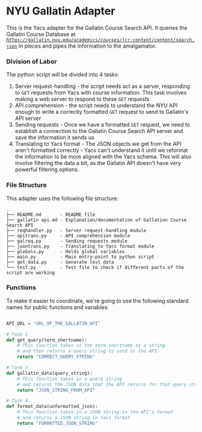 # NYU Gallatin Adapter
This is the Yacs adapter for the Gallatin Course Search API. It queries the Gallatin Course Database at [`https://gallatin.nyu.edu/academics/courses/jcr:content/content/search.json`][gallatin-api] in pieces and pipes the information to the amalgamator.

### Division of Labor
The python script will be divided into 4 tasks:

1. Server request-handling - the script needs act as a server, responding to `GET` requests from Yacs with course information. This task involves making a web server to respond to these `GET` requests
2. API comprehension - the script needs to understand the NYU API enough to write a correctly formatted `GET` request to send to Gallatin's API server
3. Sending requests - Once we have a formatted `GET` request, we need to establish a connection to the Gallatin Course Search API server and save the information it sends us
4. Translating to Yacs format - The JSON objects we get from the API aren't formatted correctly - Yacs can't understand it until we reformat the information to be more aligned with the Yacs schema. This will also involve filtering the data a bit, as the Gallatin API doesn't have very powerful filtering options.

### File Structure
This adapter uses the following file structure:

```
.
├── README.md		- README file
├── gallatin api.md - Explanation/documentation of Gallation Course Search API
├── reqhandler.py	- Server request-handling module
├── apitrans.py		- API comprehension module
├── galreq.py		- Sending requests module
├── jsontrans.py	- Translating to Yacs format module
├── globals.py		- Holds global variables
├── main.py			- Main entry-point to python script
├── get_data.py		- Generate test data
└── test.py			- Test file to check if different parts of the script are working

```

### Functions
To make it easier to coordinate, we're going to use the following standard names for public functions and variables:

```python

API_URL = "URL_OF_THE_GALLATIN_API"

# Task 2
def get_query(term_shortname):
	# This function takes in the term_shortname as a string
	# and then returns a query string to send to the API
	return "CORRECT_QUERY_STRING"

# Task 3
def gallatin_data(query_string):
	# This function takes in a query string
	# and returns the JSON data that the API returns for that query string
	return "JSON_STRING_FROM_API"

# Task 4
def format_data(unformatted_json):
	# This function takes in a JSON string in the API's format
	# and returns a JSON string in Yacs format
	return "FORMATTED_JSON_STRING"

```

[gallatin-api]: https://gallatin.nyu.edu/academics/courses/jcr:content/content/search.json
